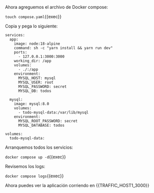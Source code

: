 Ahora agreguemos el archivo de Docker compose:

`touch compose.yaml`{{exec}}

Copia y pega lo siguiente:

```
services:
  app:
    image: node:18-alpine
    command: sh -c "yarn install && yarn run dev"
    ports:
      - 127.0.0.1:3000:3000
    working_dir: /app
    volumes:
      - ./:/app
    environment:
      MYSQL_HOST: mysql
      MYSQL_USER: root
      MYSQL_PASSWORD: secret
      MYSQL_DB: todos

  mysql:
    image: mysql:8.0
    volumes:
      - todo-mysql-data:/var/lib/mysql
    environment:
      MYSQL_ROOT_PASSWORD: secret
      MYSQL_DATABASE: todos

volumes:
  todo-mysql-data:
```

Arranquemos todos los servicios:

`docker compose up -d`{{exec}}

Revisemos los logs:

`docker compose logs`{{exec}}


Ahora puedes ver la aplicación corriendo en {{TRAFFIC_HOST1_3000}}
